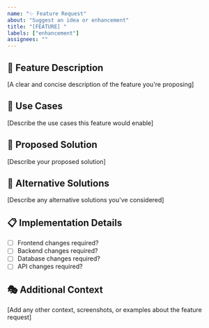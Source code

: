 ```yaml
---
name: "✨ Feature Request"
about: "Suggest an idea or enhancement"
title: "[FEATURE] "
labels: ["enhancement"]
assignees: ""
---
```


## 🎯 Feature Description
[A clear and concise description of the feature you're proposing]

## 📝 Use Cases
[Describe the use cases this feature would enable]

## 🎨 Proposed Solution
[Describe your proposed solution]

## 🔄 Alternative Solutions
[Describe any alternative solutions you've considered]

## 📋 Implementation Details
- [ ] Frontend changes required?
- [ ] Backend changes required?
- [ ] Database changes required?
- [ ] API changes required?

## 🎭 Additional Context
[Add any other context, screenshots, or examples about the feature request]